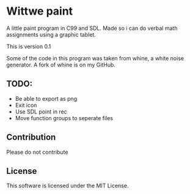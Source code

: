 # Wittwe paint

A little paint program in C99 and SDL.
Made so i can do verbal math assignments using a graphic tablet.

This is version 0.1

Some of the code in this program was taken from whine, a white noise generator.
A fork of whine is on my GitHub.

## TODO:
* Be able to export as png
* Exit icon
* Use SDL point in rec
* Move function groups to seperate files

## Contribution

Please do not contribute

## License

This software is licensed under the MIT License.
